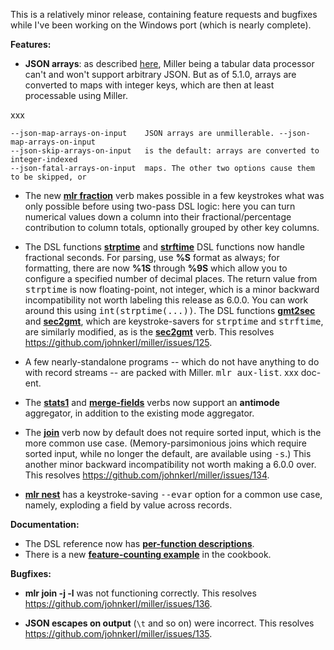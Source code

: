 This is a relatively minor release, containing feature requests and bugfixes while I've been working on the Windows port (which is nearly complete).

**Features:**
* **JSON arrays**: as described [here](http://johnkerl.org/miller-releases/miller-5.1.0/doc/file-formats.html#Tabular_JSON), Miller being a tabular data processor can't and won't support arbitrary JSON. But as of 5.1.0, arrays are converted to maps with integer keys, which are then at least processable using Miller.

xxx

```
--json-map-arrays-on-input    JSON arrays are unmillerable. --json-map-arrays-on-input
--json-skip-arrays-on-input   is the default: arrays are converted to integer-indexed
--json-fatal-arrays-on-input  maps. The other two options cause them to be skipped, or
```

* The new [**mlr fraction**](http://johnkerl.org/miller-releases/miller-5.1.0/doc/reference-verbs.html#fraction) verb makes possible in a few keystrokes what was only possible before using two-pass DSL logic: here you can turn numerical values down a column into their fractional/percentage contribution to column totals, optionally grouped by other key columns.

* The DSL functions
[**strptime**](http://johnkerl.org/miller-releases/miller-5.1.0/doc/reference-dsl.html#strptime) and
[**strftime**](http://johnkerl.org/miller-releases/miller-5.1.0/doc/reference-dsl.html#strftime) DSL functions now
handle fractional seconds. For parsing, use <b>%S</b> format as always; for formatting, there are now
<b>%1S</b> through
<b>%9S</b> which allow you to configure a specified number of decimal places.  The return value from <tt>strptime</tt>
is now floating-point, not integer, which is a minor backward incompatibility not worth labeling this release as 6.0.0.
You can work around this using <tt>int(strptime(...))</tt>.  The DSL functions
[**gmt2sec**](http://johnkerl.org/miller-releases/miller-5.1.0/doc/reference-dsl.html#gmt2sec) and
[**sec2gmt**](http://johnkerl.org/miller-releases/miller-5.1.0/doc/reference-dsl.html#sec2gmt), which are
keystroke-savers for <tt>strptime</tt> and <tt>strftime</tt>, are similarly modified, as is the
[**sec2gmt**](http://johnkerl.org/miller-releases/miller-5.1.0/doc/reference-verbs.html#sec2gmt) verb.
This resolves https://github.com/johnkerl/miller/issues/125.

* A few nearly-standalone programs -- which do not have anything to do with record streams -- are packed with Miller. <tt>mlr aux-list</tt>. xxx doc-ent.

* The [**stats1**](http://johnkerl.org/miller-releases/miller-5.1.0/doc/reference-verbs.html#stats1)
and [**merge-fields**](http://johnkerl.org/miller-releases/miller-5.1.0/doc/reference-verbs.html#merge-fields)
verbs now support an **antimode** aggregator, in addition to the existing mode aggregator.

* The [**join**](http://johnkerl.org/miller-releases/miller-5.1.0/doc/reference-verbs.html#join) verb
now by default does not require sorted input, which is the more common use case. (Memory-parsimonious joins which require sorted input, while no longer the default, are available using <tt>-s</tt>.) This another minor backward incompatibility not worth making a 6.0.0 over.
This resolves https://github.com/johnkerl/miller/issues/134.

* [**mlr nest**](http://johnkerl.org/miller-releases/miller-5.1.0/doc/reference-verbs.html#nest) has a keystroke-saving <tt>--evar</tt> option for a common use case, namely, exploding a field by value across records.

**Documentation:**
* The DSL reference now has [**per-function descriptions**](http://johnkerl.org/miller-releases/miller-5.1.0/doc/reference-dsl.html#Built-in_functions_for_filter_and_put).
* There is a new [**feature-counting example**](http://johnkerl.org/miller-releases/miller-5.1.0/doc/cookbook.html#Feature-counting) in the cookbook.

**Bugfixes:**
* **mlr join -j -l** was not functioning correctly. This resolves https://github.com/johnkerl/miller/issues/136.

* **JSON escapes on output** (`\t` and so on) were incorrect. This resolves
https://github.com/johnkerl/miller/issues/135.

